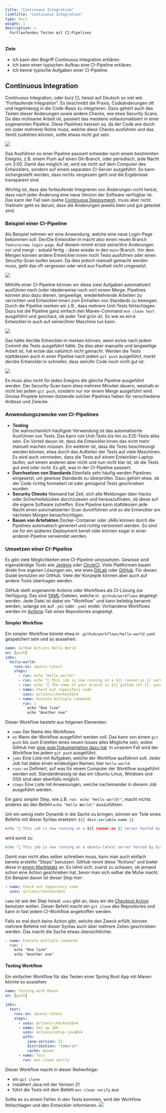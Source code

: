 ```yaml
---
title: "Continuous Integration"
linkTitle: "Continuous Integration"
type: docs
weight: 1
description: >
  Fortlaufendes Testen mit CI-Pipelines
---
```


#### Ziele

- Ich kann den Begriff Continuous Integration erklären.
- Ich kann einen typischen Aufbau eine CI-Pipeline erklären.
- Ich kenne typische Aufgaben einer CI-Pipeline.

## Continuous Integration

Continuous Integration, oder kurz CI, heisst auf Deutsch so viel wie "Fortlaufende Integration". Es beschreibt die Praxis, Codeänderungen oft und regelmässig in die Code-Basis zu integrieren. Dazu gehört auch das Testen dieser Änderungen sowie andere Checks, wie etwa Security Scans. Da dies mühsame Arbeit ist, passiert das meistens vollautomatisiert in einer sogenannten Pipeline. Diese Pipelines heissen so, da der Code wie durch ein (oder mehrere) Rohre muss, welche diese Checks ausführen und das Ventil zudrehen können, sollte etwas nicht gut sein.

![](images/pipeline.gif)

Das Ausführen so einer Pipeline passiert entweder nach einem bestimmten Ereignis, z.B. einem Push auf einen Git-Branch, oder periodisch, jede Nacht um 3:00. Damit das möglich ist, wird sie nicht auf dem Computer des Entwicklers, sondern auf einem separaten CI-Server ausgeführt. So kann sichergestellt werden, dass nichts vergessen geht und die Ergebnisse transparent sind.

Wichtig ist, dass das fortlaufende Integrieren von Änderungen nicht heisst, dass nach jeder Änderung eine neue Version der Software verfügbar ist. Das kann der Fall sein (siehe [Continuous Deployment](../03_continuous-deployment/_index)), muss aber nicht. Vielmehr geht es darum, dass die Änderungen jeweils klein und gut getestet sind.

### Beispiel einer CI-Pipeline

Als Beispiel nehmen wir eine Anwendung, welche eine neue Login-Page bekommen soll. Der/Die Entwickler:in macht also einen neuen Branch `feature/new-login-page`. Auf diesem nimmt er/sie seine/ihre Änderungen vor und mergt - sobald fertig - diese wieder in den `main`-Branch. Vor dem Mergen können andere Entwickler:innen noch Tests ausführen oder einen Security-Scan laufen lassen. Da dies jedoch manuell gemacht werden muss, geht das oft vergessen oder wird aus Faulheit nicht umgesetzt.

![](images/no-ci.png)

<!--
gitGraph
    commit
    commit
    branch feature/new-login-page
    checkout feature/new-login-page
    commit id: "Remove Google+"
    commit id: "Implement new design"
    commit id: "Fix styling"
    checkout main
    merge feature/new-login-page id: "Merge into main"
    commit
-->

Mithilfe einer CI-Pipeline können wir diese zwei Aufgaben automatisiert ausführen nach (oder idealerweise noch vor) einem Merge. Pipelines können also dazu dienen, langweilige, wiederkehrende Arbeiten zu verrichten und Entwickler:innen zum Einhalten von Standards zu bewegen. Durch die Pipeline merken wir z.B., dass mehrere Unit-Tests fehlschlagen. Dazu hat die Pipeline ganz einfach den Maven-Command `mvn clean test` ausgeführt und geschaut, ob jeder Test grün ist. So wie es ein:e Entwickler:in auch auf seiner/ihrer Maschine tun kann.

![](images/simple-ci.png)

<!--
gitGraph
    commit id: "0-2932c65"
    commit id: "1-8da8549"
    branch feature/new-login-page
    checkout feature/new-login-page
    commit id: "Remove Google+"
    commit id: "Implement new design"
    commit id: "Fix styling"
    checkout main
    merge feature/new-login-page id: "✅ Security Scan ❌ Tests"
    commit id: "6-e293507"
-->

Das hätte der/die Entwickler:in merken können, wenn er/sie nach jedem Commit die Tests ausgeführt hätte. Da dies aber manuelle und langweilige Arbeit ist, hat er/sie das natürlich nicht gemacht. Werden die Tests stattdessen auch in einer Pipeline nach jedem `git push` ausgeführt, merkt der/die Entwickler:in schneller, dass sein/ihr Code noch nicht gut ist.

![](images/reasonable-ci.png)

<!--
gitGraph
    commit id: "0-2932c65"
    commit id: "1-8da8549"
    branch feature/new-login-page
    checkout feature/new-login-page
    commit id: "Remove Google+ ✅ Tests"
    commit id: "Implement new design ❌ Tests"
    commit id: "Fix styling ✅ Tests"
    checkout main
    merge feature/new-login-page id: "✅ Security Scan ✅ Tests"
    commit id: "6-e293507"
-->

Es muss also nicht für jedes Ereignis die gleiche Pipeline ausgeführt werden. Der Security-Scan kann etwa mehrere Minuten dauern, weshalb er nicht bei jedem `git push`, sondern nur vor einem Merge ausgeführt wird. Grosse Projekte können dutzende solcher Pipelines haben für verschiedene Anlässe und Zwecke.

### Anwendungszwecke von CI-Pipelines

- **Testing**  
   Die wahrscheinlich häufigste Verwendung ist das automatiserte Ausführen von Tests. Das kann von Unit-Tests bis hin zu E2E-Tests alles sein. Ein Vorteil davon ist, dass die Entwickler:innen das nicht mehr manuell machen müssen. Ein weiterer ist, dass die Tests beschleunigt werden können, etwa durch das Aufteilen der Tests auf viele Maschinen. Es wird auch vermieden, dass die Tests auf einem Entwickler-Laptop laufen, auf einem anderen aber nicht und nun nicht klar ist, ob die Tests gut sind oder nicht. Es gilt, was in der CI-Pipeline passiert.
- **Durchsetzen von Standards**
  Ebenfalls sehr häufig werden Pipelines eingesetzt, um gewisse Standards zu überprüfen. Dazu gehört etwa, ob der Code richtig formatiert ist oder genügend Tests geschrieben wurden.
- **Security Checks**
  Niemand hat Zeit, sich alle Meldungen über Hacks oder Sicherheitslücken durchzulesen und herauszufinden, ob diese auf die eigene Software zutreffen. Eine Pipeline kann stattdessen jede Nacht einen automatisierten Scan durchführen und so die Entwickler am nächsten Morgen benachrichtigen.
- **Bauen von Artefakten**
  Docker-Container oder JARs können durch die Pipelines automatisch generiert und richtig versioniert werden. So sind sie für ein späteres Deployment bereit oder können sogar in einer anderen Pipeline verwendet werden.

### Umsetzen einer CI-Pipeline

Es gibt viele Möglichkeiten eine CI-Pipeline umzusetzen. Gewisse sind eigenständige Tools wie [Jenkins](https://www.jenkins.io/) oder [CircleCI](https://circleci.com/). Viele Plattformen bauen direkt ihre eigenen Lösungen ein, wie etwa [GitLab](https://docs.gitlab.com/ee/ci/) oder [GitHub](https://github.com/features/actions). Für diesen Guide benutzen wir GitHub. Viele der Konzepte können aber auch auf andere Tools übertragen werden.

GitHub stellt sogenannte Actions oder Workflows als CI-Lösung zur Verfügung. Das sind [YAML](https://geekflare.com/de/what-is-yaml/)-Dateien, welche in `.github/workflows` abgelegt werden. Jede Datei ist dabei ein "Workflow" und kann beliebig benannt werden, solange sie auf `.yml` oder `.yaml` endet. Vorhandene Workflows werden im [Actions](https://github.com/it-ninjas/labs/actions)-Tab eines Repositories angezeigt.

#### Simpler Workflow

Ein simpler Workflow könnte etwa in `.github/workflows/hello-world.yaml` gespeichert sein und so aussehen:

```yaml
name: GitHub Actions Hello World
on: [push]
jobs:
  hello-world:
    runs-on: ubuntu-latest
    steps:
      - run: echo "Hello world!"
      - run: echo "🐧 This job is now running on a ${{ runner.os }} server hosted by GitHub!"
      - run: echo "🔎 The name of your branch is ${{ github.ref }}, your repository is ${{ github.repository }} and this workflow was triggered by ${{ github.actor }}"
      - name: Check out repository code
        uses: actions/checkout@v4
      - name: Execute multiple commands
        run: |
          echo "One line"
          echo "Another one"
```

Dieser Workflow besteht aus folgenen Elementen:

- `name` Der Name des Workflows.
- `on` Wann der Workflow ausgeführt werden soll. Das kann von einem `git push` bis zum Erstellen eines neuen Issues alles Mögliche sein, wobei GitHub hier [eine gute Dokumentation dazu hat](https://docs.github.com/en/actions/writing-workflows/choosing-when-your-workflow-runs/events-that-trigger-workflows). In unserem Fall wird der Workflow bei jedem `git push` ausgeführt.
- `jobs` Eine Liste mit Aufgaben, welche der Workflow ausführen soll. Jeder Job hat dabei einen eindeutigen Namen, hier `hello-world`.
- `runs-on` Definiert, auf was für einem Computer der Workflow ausgeführt werden soll. Standardmässig ist das ein Ubuntu-Linux, Windows und OSX sind aber ebenfalls möglich.
- `steps` Eine Liste mit Anweisungen, welche nacheinander in diesem Job ausgeführt werden.

Ein ganz simpler Step, wie z.B. `run: echo "Hello world!"`, macht nichts anderes als den Befehl `echo "Hello World!"` auszuführen.

Um ein wenig mehr Dynamik in die Sache zu bringen, können wir Teile eines Befehls mit dieser Syntax ersetzen: `${{ dein.variable.name }}`.

```sh
echo "🐧 This job is now running on a ${{ runner.os }} server hosted by GitHub!"
```

wird somit zu

```sh
echo "🐧 This job is now running on a ubuntu-latest server hosted by GitHub!"
```

Damit man nicht alles selber schreiben muss, kann man auch einfach bereits erstellte "Steps" benutzen. GitHub nennt diese "Actions" und bietet diese in [einem Marktplatz](https://github.com/marketplace?type=actions) an. Es lohnt sich, zuerst zu schauen, ob jemand schon eine Action geschrieben hat, bevor man sich selber die Mühe macht.
Ein Beispiel davon ist dieser Step hier:

```yaml
- name: Check out repository code
  uses: actions/checkout@v4
```

`name` ist wie der Step heisst. `uses` gibt an, dass wir die [Checkout Action](https://github.com/marketplace/actions/checkout) benutzen wollen. Dieser Befehl macht ein `git clone` des Repositories und kann in fast jedem CI-Workflow angetroffen werden.

Falls es mal doch keine Action gibt, welche den Zweck erfüllt, können mehrere Befehle mit dieser Syntax auch über mehrere Zeilen geschrieben werden. Das macht die Sache etwas übersichtlicher.

```yaml
- name: Execute multiple commands
  run: |
    echo "One line"
    echo "Another one"
```

#### Testing Workflow

Ein einfacher Workflow für das Testen einer Spring Boot App mit Maven könnte so aussehen:

```yaml
name: Testing with Maven
on: [push]

jobs:
  test:
    runs-on: ubuntu-latest
    steps:
      - uses: actions/checkout@v4
      - name: Set up JDK
        uses: actions/setup-java@v4
        with:
          java-version: 21
          distribution: "temurin"
          cache: maven
      - name: Test
        run: mvn clean verify
```

Dieser Workflow macht in dieser Reihenfolge:

- ein `git clone`
- installiert Java mit der Version 21
- führt die Tests mit dem Befehl `mvn clean verify` aus

Sollte es zu einem Fehler in den Tests kommen, wird der Workflow fehlschlagen und den Entwickler informieren.
![](images/gh-actions-failure.png)
